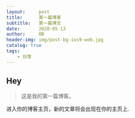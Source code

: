 ```yaml
---
layout:     post
title:      第一篇博客
subtitle:   第一篇博文
date:       2020-05-13
author:     OB
header-img: img/post-bg-ios9-web.jpg
catalog: true
tags:
    - 日常
---
```


## Hey
>这是我的第一篇博客。

进入你的博客主页，新的文章将会出现在你的主页上.

